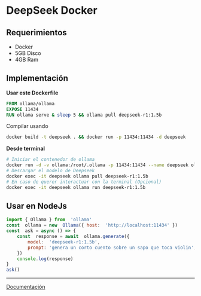 
# DeepSeek Docker

## Requerimientos
- Docker
- 5GB Disco
- 4GB Ram

## Implementación

**Usar este Dockerfile**

```Dockerfile
FROM ollama/ollama
EXPOSE 11434
RUN ollama serve & sleep 5 && ollama pull deepseek-r1:1.5b
```
Compilar usando
```bash
docker build -t deepseek . && docker run -p 11434:11434 -d deepseek
```

**Desde terminal**

```bash
# Iniciar el contenedor de ollama
docker run -d -v ollama:/root/.ollama -p 11434:11434 --name deepseek ollama/ollama
# Descargar el modelo de Deepseek
docker exec -it deepseek ollama pull deepseek-r1:1.5b
# En caso de querer interactuar con la terminal (Opcional)
docker exec -it deepseek ollama run deepseek-r1:1.5b
```

## Usar en NodeJs

```javascript
import { Ollama } from  'ollama'
const  ollama = new  Ollama({ host:  'http://localhost:11434' })
const  ask = async () => {
	const  response = await  ollama.generate({
        model:  'deepseek-r1:1.5b',
        prompt: 'genera un corto cuento sobre un sapo que toca violin',
	})
    console.log(response)
}
ask()
```
---
[Documentación](https://ollama.com/blog/ollama-is-now-available-as-an-official-docker-image)